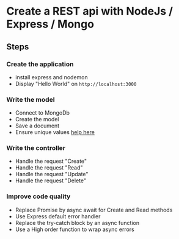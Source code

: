 # Create a REST api with NodeJs / Express / Mongo

## Steps

### Create the application

- install express and nodemon
- Display "Hello World" on ```http://localhost:3000```

### Write the model

- Connect to MongoDb
- Create the model
- Save a document
- Ensure unique values [help here](https://luxiyalu.com/mongoose-unique-not-working/)

### Write the controller

- Handle the request "Create"
- Handle the request "Read"
- Handle the request "Update"
- Handle the request "Delete"

### Improve code quality

- Replace Promise by async await for Create and Read methods
- Use Express default error handler
- Replace the try-catch block by an async function
- Use a High order function to wrap async errors